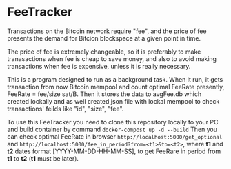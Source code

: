 # FeeTracker
Transactions on the Bitcoin network require "fee", and the price of fee presents the demand for Bitcion blockspace at a given point in time.

The price of fee is extremely changeable, so it is preferably to make tranasactions when fee is cheap to save money, and also to avoid making
transactions when fee is expensive, unless it is really necessary.

This is a program designed to run as a background task. When it run, it gets transaction from now Bitcoin mempool and count optimal FeeRate presently,
FeeRate = fee/size sat/B. Then it stores the data to avgFee.db which created lockally and as well created json file with lockal mempool to check transactions'
feilds like "id", "size", "fee". 

To use this FeeTracker you need to clone this repository locally to your PC and build container by command `docker-compost up -d --build`
Then you can check optimal FeeRate in browser `http://localhost:5000/get_optional` and `http://localhost:5000/fee_in_period?from=<t1>&to=<t2>`, 
where **t1** and **t2** dates format [YYYY-MM-DD-HH-MM-SS], to get FeeRare in period from **t1** to **t2** (**t1** must be later).
